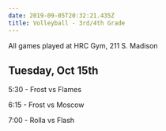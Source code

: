 ```yaml
---
date: 2019-09-05T20:32:21.435Z
title: Volleyball - 3rd/4th Grade
---
```


All games played at HRC Gym, 211 S. Madison

## Tuesday, Oct 15th

5:30 - Frost vs Flames

6:15 - Frost vs Moscow

7:00 - Rolla vs Flash
